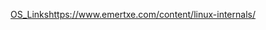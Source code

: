 [OS_Links](https://www.emertxe.com/content/linux-internals/)https://www.emertxe.com/content/linux-internals/
